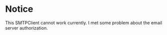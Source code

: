 # Notice

This SMTPClient cannot work currently. I met some problem about the email server authorization.



